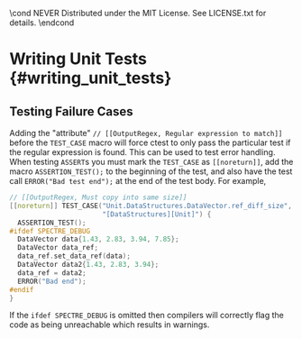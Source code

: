\cond NEVER
Distributed under the MIT License.
See LICENSE.txt for details.
\endcond
# Writing Unit Tests {#writing_unit_tests}

## Testing Failure Cases

Adding the "attribute" `// [[OutputRegex, Regular expression to match]]`
before the `TEST_CASE` macro will force ctest to only pass the particular test
if the regular expression is found. This can be used to test error handling.
When testing `ASSERT`s you must mark the `TEST_CASE` as `[[noreturn]]`,
add the macro `ASSERTION_TEST();` to the beginning of the test, and also have
the test call `ERROR("Bad test end");` at the end of the test body.
For example,

```cpp
// [[OutputRegex, Must copy into same size]]
[[noreturn]] TEST_CASE("Unit.DataStructures.DataVector.ref_diff_size",
                       "[DataStructures][Unit]") {
  ASSERTION_TEST();
#ifdef SPECTRE_DEBUG
  DataVector data{1.43, 2.83, 3.94, 7.85};
  DataVector data_ref;
  data_ref.set_data_ref(data);
  DataVector data2{1.43, 2.83, 3.94};
  data_ref = data2;
  ERROR("Bad end");
#endif
}
```

If the `ifdef SPECTRE_DEBUG` is omitted then compilers will correctly flag
the code as being unreachable which results in warnings.

